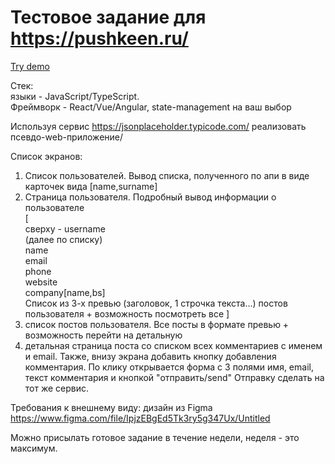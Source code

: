 # Тестовое задание для https://pushkeen.ru/

[Try demo](https://kozh-0.github.io/forSpPushkeen/)

Стек:  
языки - JavaScript/TypeScript.  
Фреймворк - React/Vue/Angular, state-management на ваш выбор  
  
Используя сервис https://jsonplaceholder.typicode.com/ реализовать псевдо-web-приложение/  
  
Список экранов:  
1. Список пользователей. Вывод списка, полученного по апи в виде карточек вида [name,surname]  
2. Страница пользователя. Подробный вывод информации о пользователе  
[  
сверху - username  
(далее по списку)  
name  
email  
phone  
website  
company[name,bs]  
Список из 3-х превью (заголовок, 1 строчка текста...) постов пользователя + возможность посмотреть все
]  
3. список постов пользователя. Все посты в формате превью + возможность перейти на детальную  
4. детальная страница поста со списком всех комментариев c именем и email. Также, внизу экрана добавить кнопку добавления комментария. По клику открывается форма с 3 полями имя, email, текст комментария и кнопкой "отправить/send" Отправку сделать на тот же сервис.  
  
Требования к внешнему виду: дизайн из Figma https://www.figma.com/file/IpjzEBgEd5Tk3ry5g347Ux/Untitled  
  
Можно присылать готовое задание в течение недели, неделя - это максимум.  